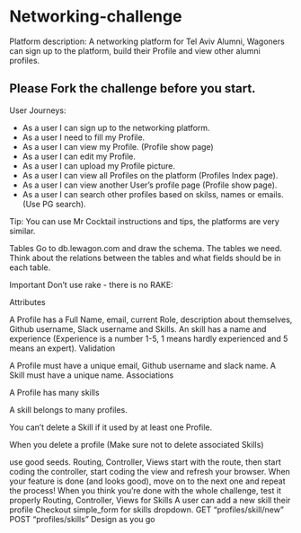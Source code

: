 <h1>Networking-challenge</h1>
Platform description: A networking platform for Tel Aviv Alumni, Wagoners can sign up to the platform, build their Profile and view other alumni profiles.

<h2>Please Fork the challenge before you start.</h2>
User Journeys:

<ul>
<li>As a user I can sign up to the networking platform.</li>
<li>As a user I need to fill my Profile.</li>
<li>As a user I can view my Profile. (Profile show page)</li>
<li>As a user I can edit my Profile.</li>
<li>As a user I can upload my Profile picture.</li>
<li>As a user I can view all Profiles on the platform (Profiles Index page).</li>
<li>As a user I can view another User’s profile page (Profile show page).</li>
<li>As a user I can search other profiles based on skilss, names or emails. (Use PG search).</li>
</ul>

Tip: You can use Mr Cocktail instructions and tips, the platforms are very similar.

Tables Go to db.lewagon.com and draw the schema. The tables we need. Think about the relations between the tables and what fields should be in each table.

Important Don’t use rake - there is no RAKE:

Attributes

A Profile has a Full Name, email, current Role, description about themselves, Github username, Slack username and Skills.
An skill has a name and experience (Experience is a number 1-5, 1 means hardly experienced and 5 means an expert).
Validation

A Profile must have a unique email, Github username and slack name.
A Skill must have a unique name.
Associations

A Profile has many skills

A skill belongs to many profiles.

You can’t delete a Skill if it used by at least one Profile.

When you delete a profile (Make sure not to delete associated Skills)

use good seeds.
Routing, Controller, Views
start with the route,
then start coding the controller,
start coding the view and refresh your browser. When your feature is done (and looks good), move on to the next one and repeat the process! When you think you’re done with the whole challenge, test it properly
Routing, Controller, Views for Skills
A user can add a new skill their profile
Checkout simple_form for skills dropdown. GET “profiles/skill/new” POST “profiles/skills”
Design as you go
